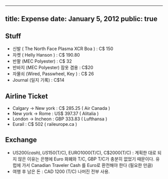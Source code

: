 ----
title: Expense
date: January 5, 2012
public: true
----

Stuff
-----

* 신발 ( The North Face Plasma XCR Boa ) : C$ 150
* 자켓 ( Helly Hanson ) : C$ 190.80
* 반팔 (MEC Polyester) : C$ 32
* 반바지 (MEC Polyester) 잠옷 겸용 : C$20
* 자물쇠 (Wired, Passwheel, Key ) : C$ 26
* Journal (일지 기록) : C$14

Airline Ticket
--------------

* Calgary -> New york : C$ 285.25 ( Air Canada )
* New york -> Rome : US$ 397.37 ( Alitalia )
* London -> Incheon : GBP 333.83 ( Lufthansa )
* Eurail : C$ 502 ( raileurope.ca )

Exchange
--------

* US$200(cash), US$150(T/C), EURO1000(T/C), C$2000(T/C) : 계획한 대로 되지
  않은 이유는 은행에 Euro 화폐와 T/C, GBP T/C가 충분히 없었기 때문이다. 유럽에
  가서 Canadian Traveler Cash 를 Euro로 환전해야 한다 (필요한 만큼)
* 여행 후 남은 돈 : CAD 1200 (T/C) 나머진 전부 사용.
